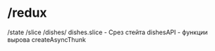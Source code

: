 # /redux

/state
/slice
/dishes/
dishes.slice - Срез стейта
dishesAPI - функции выpова createAsyncThunk
